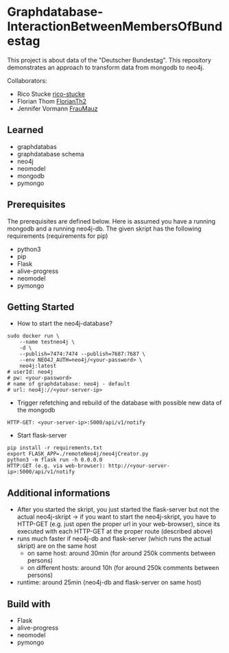 # Graphdatabase-InteractionBetweenMembersOfBundestag
This project is about data of the "Deutscher Bundestag". This repository demonstrates an approach to transform data from mongodb to neo4j.

Collaborators:
 - Rico Stucke [rico-stucke](https://github.com/rico-stucke)
 - Florian Thom [FlorianTh2](https://github.com/FlorianTh2)
 - Jennifer Vormann [FrauMauz](https://github.com/fraumauz)

## Learned
- graphdatabas
- graphdatabase schema
- neo4j
- neomodel
- mongodb
- pymongo

## Prerequisites
The prerequisites are defined below. Here is assumed you have a running mongodb and a running neo4j-db. The given skript has the following requirements (requirements for pip)
- python3
- pip
- Flask
- alive-progress
- neomodel
- pymongo

## Getting Started
- How to start the neo4j-database?
```
sudo docker run \
    --name testneo4j \
    -d \
    --publish=7474:7474 --publish=7687:7687 \
    --env NEO4J_AUTH=neo4j/<your-password> \
    neo4j:latest
# userId: neo4j
# pw: <your-password>
# name of graphdatabase: neo4j - default
# url: neo4j://<your-server-ip>
```

- Trigger refetching and rebuild of the database with possible new data of the mongodb
```
HTTP-GET: <your-server-ip>:5000/api/v1/notify
```

- Start flask-server
```
pip install -r requirements.txt
export FLASK_APP=./remoteNeo4j/neo4jCreator.py
python3 -m flask run -h 0.0.0.0
HTTP:GET (e.g. via web-browser): http://<your-server-ip>:5000/api/v1/notify
```

## Additional informations
- After you started the skript, you just started the flask-server but not the actual neo4j-skript -> if you want to start the neo4j-skript, you have to HTTP-GET (e.g. just open the proper url in your web-browser), since its executed with each HTTP-GET at the proper route (described above)
- runs much faster if neo4j-db and flask-server (which runs the actual skript) are on the same host
  - on same host: around 30min (for around 250k comments between persons)
  - on different hosts: around 10h (for around 250k comments between persons)
- runtime: around 25min (neo4j-db and flask-server on same host)

## Build with
- Flask
- alive-progress
- neomodel
- pymongo